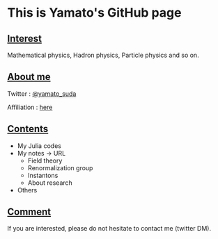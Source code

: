 # This is Yamato's GitHub page

## <u>Interest</u>
Mathematical physics, Hadron physics, Particle physics and so on.

## <u>About me</u>
Twitter : [@yamato_suda](https://twitter.com/yamato_suda)

Affiliation : [here](http://www.th.phys.titech.ac.jp/Nuclth/Nuclear_Hadron_Physics/Top_page.html)

## <u>Contents</u>
* My Julia codes
* My notes -> URL
  * Field theory
  * Renormalization group
  * Instantons
  * About research
* Others

## <u>Comment</u>
If you are interested, please do not hesitate to contact me (twitter DM).




